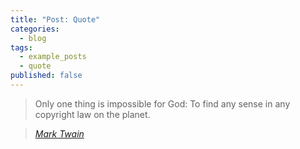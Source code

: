 ```yaml
---
title: "Post: Quote"
categories:
  - blog
tags:
  - example_posts
  - quote
published: false
---
```


> Only one thing is impossible for God: To find any sense in any copyright law on the planet.
  
> <cite><a href="http://www.brainyquote.com/quotes/quotes/m/marktwain163473.html">Mark Twain</a></cite>